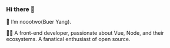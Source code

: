 ### Hi there 👋

<!-- <img align="right" src="https://github-readme-stats.vercel.app/api?username=noootwo&show_icons=true&icon_color=CE1D2D&text_color=718096&bg_color=ffffff&hide_title=true" /> -->

🤔 I’m noootwo(Buer Yang).

👨‍💻 A front-end developer, passionate about Vue, Node, and their ecosystems. A fanatical enthusiast of open source.
